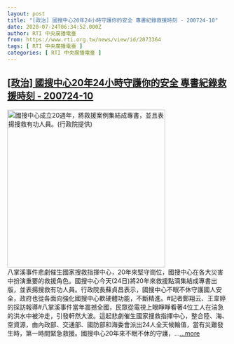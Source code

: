 ```yaml
---
layout: post
title: "[政治] 國搜中心20年24小時守護你的安全 專書紀錄救援時刻 - 200724-10"
date: 2020-07-24T06:34:52.000Z
author: RTI 中央廣播電臺
from: https://www.rti.org.tw/news/view/id/2073364
tags: [ RTI 中央廣播電臺 ]
categories: [ RTI 中央廣播電臺 ]
---
```

<!--1595572492000-->
[[政治] 國搜中心20年24小時守護你的安全 專書紀錄救援時刻 - 200724-10](https://www.rti.org.tw/news/view/id/2073364)
------

<div>
<img src="https://static.rti.org.tw/assets/thumbnails/2020/07/24/b6cfdff553f090074ced44ca47a210f6.jpg" width="360" alt="國搜中心成立20週年，將救援案例集結成專書，並且表揚搜救有功人員。(行政院提供)" title="國搜中心成立20週年，將救援案例集結成專書，並且表揚搜救有功人員。(行政院提供)"><br>八掌溪事件悲劇催生國家搜救指揮中心，20年來堅守崗位，國搜中心在各大災害中扮演重要的救援角色。國搜中心今天(24日)將20年來救援點滴集結成專書出版，並表揚搜救有功人員。行政院長蘇貞昌表示，國搜中心不眠不休守護國人安全，政府也從各面向強化國搜中心軟硬體功能，不斷精進。#記者鄭翔云、王韋婷的採訪報導#八掌溪事件當年震撼全國，民眾從電視上眼睜睜看著4位工人在湍急的洪水中被沖走，引發軒然大波。這起悲劇催生國家搜救指揮中心，整合陸、海、空資源，由內政部、交通部、國防部和海委會派出24人全天候輪值，當有災難發生時，第一時間緊急救援。國搜中心20年來不眠不休的守護，...<a target="_blank" href="https://www.rti.org.tw/news/view/id/2073364">...more</a>
</div>
